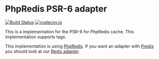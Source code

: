 # PhpRedis PSR-6 adapter 
[![Build Status](https://travis-ci.org/php-cache/phpredis-adapter.svg?branch=master)](https://travis-ci.org/php-cache/phpredis-adapter) [![codecov.io](https://codecov.io/github/php-cache/phpredis-adapter/coverage.svg?branch=master)](https://codecov.io/github/php-cache/phpredis-adapter?branch=master)

This is a implementation for the PSR-6 for PhpRedis cache. This implementation supports tags. 

This implementation is using [PhpRedis](https://github.com/phpredis/phpredis). If you want an adapter with
 [Predis](https://github.com/nrk/predis) you should look at our [Redis adapter](https://github.com/php-cache/redis-adapter). 